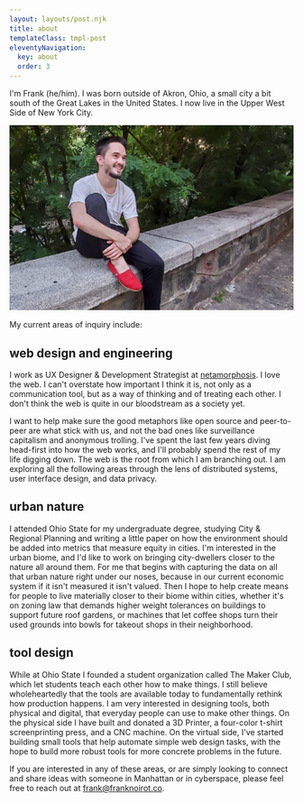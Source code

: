 ```yaml
---
layout: layouts/post.njk
title: about
templateClass: tmpl-post
eleventyNavigation:
  key: about
  order: 3
---
```


I'm Frank (he/him). I was born outside of Akron, Ohio, a small city a bit south of the Great Lakes in the United States. I now live in the Upper West Side of New York City.

<div class='steezy'>
  <img alt='Frank sitting on a ledge outside his old apartment building, trees in the distance.' src='/img/about-frank.jpg'>
</div>

My current areas of inquiry include:

## web design and engineering
I work as UX Designer & Development Strategist at [netamorphosis](https://netamorphosis.com). I love the web. I can't overstate how important I think it is, not only as a communication tool, but as a way of thinking and of treating each other. I don't think the web is quite in our bloodstream as a society yet.

I want to help make sure the good metaphors like open source and peer-to-peer are what stick with us, and not the bad ones like surveillance capitalism and anonymous trolling. I've spent the last few years diving head-first into how the web works, and I'll probably spend the rest of my life digging down. The web is the root from which I am branching out. I am exploring all the following areas through the lens of distributed systems, user interface design, and data privacy.

## urban nature
I attended Ohio State for my undergraduate degree, studying City & Regional Planning and writing a little paper on how the environment should be added into metrics that measure equity in cities. I'm interested in the urban biome, and I'd like to work on bringing city-dwellers closer to the nature all around them. For me that begins with capturing the data on all that urban nature right under our noses, because in our current economic system if it isn't measured it isn't valued. Then I hope to help create means for people to live materially closer to their biome within cities, whether it's on zoning law that demands higher weight tolerances on buildings to support future roof gardens, or machines that let coffee shops turn their used grounds into bowls for takeout shops in their neighborhood.

## tool design
While at Ohio State I founded a student organization called The Maker Club, which let students teach each other how to make things. I still believe wholeheartedly that the tools are available today to fundamentally rethink how production happens. I am very interested in designing tools, both physical and digital, that everyday people can use to make other things. On the physical side I have built and donated a 3D Printer, a four-color t-shirt screenprinting press, and a CNC machine. On the virtual side, I've started building small tools that help automate simple web design tasks, with the hope to build more robust tools for more concrete problems in the future.

If you are interested in any of these areas, or are simply looking to connect and share ideas with someone in Manhattan or in cyberspace, please feel free to reach out at <a href='mailto:frank@franknoirot.co'>frank@franknoirot.co</a>.